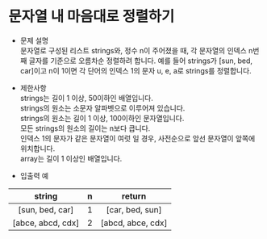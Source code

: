 # 문자열 내 마음대로 정렬하기
* 문제 설명  
문자열로 구성된 리스트 strings와, 정수 n이 주어졌을 때, 각 문자열의 인덱스 n번째 글자를 기준으로 
오름차순 정렬하려 합니다. 예를 들어 strings가 [sun, bed, car]이고 n이 1이면 각 단어의 인덱스 
1의 문자 u, e, a로 strings를 정렬합니다.

* 제한사항  
strings는 길이 1 이상, 50이하인 배열입니다.  
strings의 원소는 소문자 알파벳으로 이루어져 있습니다.  
strings의 원소는 길이 1 이상, 100이하인 문자열입니다.  
모든 strings의 원소의 길이는 n보다 큽니다.  
인덱스 1의 문자가 같은 문자열이 여럿 일 경우, 사전순으로 앞선 문자열이 앞쪽에 위치합니다.    
array는 길이 1 이상인 배열입니다.  
  
* 입출력 예

| string          |n     |return            | 
|:---------------:|:----:|:----------------:|
|[sun, bed, car]  |1     |[car, bed, sun]   |
|[abce, abcd, cdx]|2     |[abcd, abce, cdx] |

